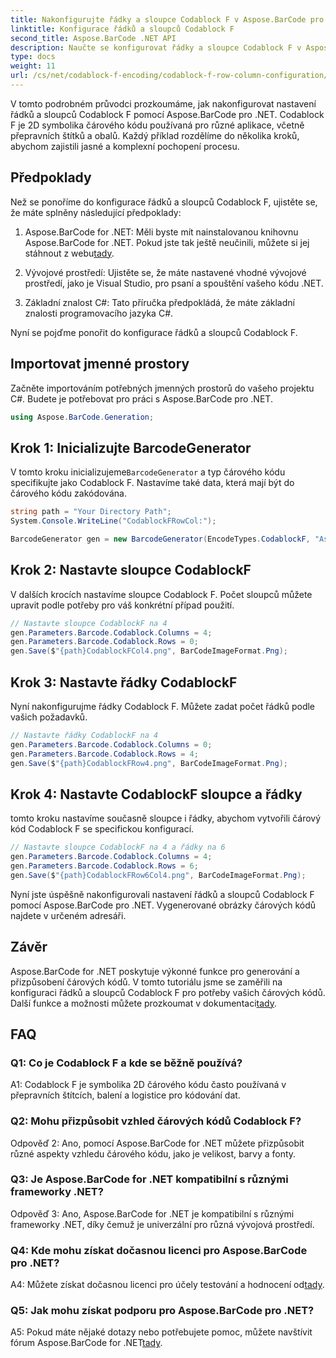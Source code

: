 ```yaml
---
title: Nakonfigurujte řádky a sloupce Codablock F v Aspose.BarCode pro .NET
linktitle: Konfigurace řádků a sloupců Codablock F
second_title: Aspose.BarCode .NET API
description: Naučte se konfigurovat řádky a sloupce Codablock F v Aspose.BarCode pro .NET. Vytvářejte přizpůsobené 2D čárové kódy pro různé aplikace.
type: docs
weight: 11
url: /cs/net/codablock-f-encoding/codablock-f-row-column-configuration/
---
```

V tomto podrobném průvodci prozkoumáme, jak nakonfigurovat nastavení řádků a sloupců Codablock F pomocí Aspose.BarCode pro .NET. Codablock F je 2D symbolika čárového kódu používaná pro různé aplikace, včetně přepravních štítků a obalů. Každý příklad rozdělíme do několika kroků, abychom zajistili jasné a komplexní pochopení procesu.

## Předpoklady

Než se ponoříme do konfigurace řádků a sloupců Codablock F, ujistěte se, že máte splněny následující předpoklady:

1.  Aspose.BarCode for .NET: Měli byste mít nainstalovanou knihovnu Aspose.BarCode for .NET. Pokud jste tak ještě neučinili, můžete si jej stáhnout z webu[tady](https://releases.aspose.com/barcode/net/).

2. Vývojové prostředí: Ujistěte se, že máte nastavené vhodné vývojové prostředí, jako je Visual Studio, pro psaní a spouštění vašeho kódu .NET.

3. Základní znalost C#: Tato příručka předpokládá, že máte základní znalosti programovacího jazyka C#.

Nyní se pojďme ponořit do konfigurace řádků a sloupců Codablock F.

## Importovat jmenné prostory

Začněte importováním potřebných jmenných prostorů do vašeho projektu C#. Budete je potřebovat pro práci s Aspose.BarCode pro .NET.

```csharp
using Aspose.BarCode.Generation;
```

## Krok 1: Inicializujte BarcodeGenerator

 V tomto kroku inicializujeme`BarcodeGenerator` a typ čárového kódu specifikujte jako Codablock F. Nastavíme také data, která mají být do čárového kódu zakódována.

```csharp
string path = "Your Directory Path";
System.Console.WriteLine("CodablockFRowCol:");

BarcodeGenerator gen = new BarcodeGenerator(EncodeTypes.CodablockF, "Aspose.Barcode");
```

## Krok 2: Nastavte sloupce CodablockF

V dalších krocích nastavíme sloupce Codablock F. Počet sloupců můžete upravit podle potřeby pro váš konkrétní případ použití.

```csharp
// Nastavte sloupce CodablockF na 4
gen.Parameters.Barcode.Codablock.Columns = 4;
gen.Parameters.Barcode.Codablock.Rows = 0;
gen.Save($"{path}CodablockFCol4.png", BarCodeImageFormat.Png);
```

## Krok 3: Nastavte řádky CodablockF

Nyní nakonfigurujme řádky Codablock F. Můžete zadat počet řádků podle vašich požadavků.

```csharp
// Nastavte řádky CodablockF na 4
gen.Parameters.Barcode.Codablock.Columns = 0;
gen.Parameters.Barcode.Codablock.Rows = 4;
gen.Save($"{path}CodablockFRow4.png", BarCodeImageFormat.Png);
```

## Krok 4: Nastavte CodablockF sloupce a řádky

tomto kroku nastavíme současně sloupce i řádky, abychom vytvořili čárový kód Codablock F se specifickou konfigurací.

```csharp
// Nastavte sloupce CodablockF na 4 a řádky na 6
gen.Parameters.Barcode.Codablock.Columns = 4;
gen.Parameters.Barcode.Codablock.Rows = 6;
gen.Save($"{path}CodablockFRow6Col4.png", BarCodeImageFormat.Png);
```

Nyní jste úspěšně nakonfigurovali nastavení řádků a sloupců Codablock F pomocí Aspose.BarCode pro .NET. Vygenerované obrázky čárových kódů najdete v určeném adresáři.

## Závěr

 Aspose.BarCode for .NET poskytuje výkonné funkce pro generování a přizpůsobení čárových kódů. V tomto tutoriálu jsme se zaměřili na konfiguraci řádků a sloupců Codablock F pro potřeby vašich čárových kódů. Další funkce a možnosti můžete prozkoumat v dokumentaci[tady](https://reference.aspose.com/barcode/net/).

## FAQ

### Q1: Co je Codablock F a kde se běžně používá?

A1: Codablock F je symbolika 2D čárového kódu často používaná v přepravních štítcích, balení a logistice pro kódování dat.

### Q2: Mohu přizpůsobit vzhled čárových kódů Codablock F?

Odpověď 2: Ano, pomocí Aspose.BarCode for .NET můžete přizpůsobit různé aspekty vzhledu čárového kódu, jako je velikost, barvy a fonty.

### Q3: Je Aspose.BarCode for .NET kompatibilní s různými frameworky .NET?

Odpověď 3: Ano, Aspose.BarCode for .NET je kompatibilní s různými frameworky .NET, díky čemuž je univerzální pro různá vývojová prostředí.

### Q4: Kde mohu získat dočasnou licenci pro Aspose.BarCode pro .NET?

 A4: Můžete získat dočasnou licenci pro účely testování a hodnocení od[tady](https://purchase.aspose.com/temporary-license/).

### Q5: Jak mohu získat podporu pro Aspose.BarCode pro .NET?

 A5: Pokud máte nějaké dotazy nebo potřebujete pomoc, můžete navštívit fórum Aspose.BarCode for .NET[tady](https://forum.aspose.com/c/barcode/13).